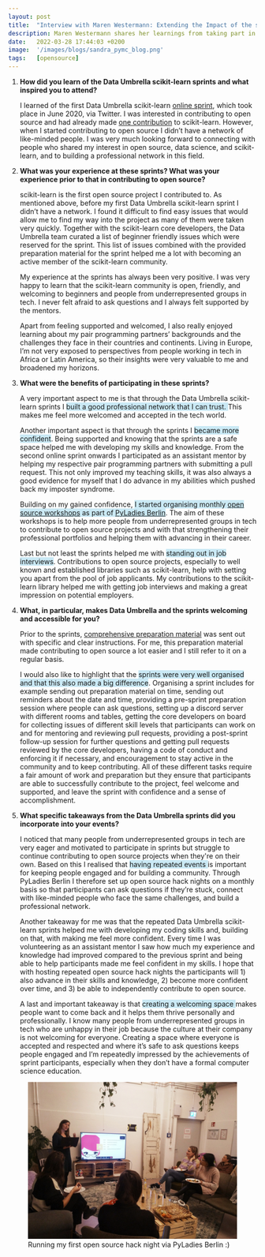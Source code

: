 ```yaml
---
layout: post
title:  "Interview with Maren Westermann: Extending the Impact of the scikit-learn Sprints to the Community"
description: Maren Westermann shares her learnings from taking part in Data Umbrella scikit-learn sprints.
date:   2022-03-28 17:44:03 +0200
image:  '/images/blogs/sandra_pymc_blog.png'
tags:   [opensource]
---
```


1. __How did you learn of the Data Umbrella scikit-learn sprints and what inspired you to attend?__

    I learned of the first Data Umbrella scikit-learn [online sprint](https://reshamas.github.io/data-umbrella-scikit-learn-online-sprint-report/), which took place in June 2020, via Twitter. I was interested in contributing to open source and had already made [one contribution](https://github.com/scikit-learn/scikit-learn/pull/16681) to scikit-learn. However, when I started contributing to open source I didn’t have a network of like-minded people. I was very much looking forward to connecting with people who shared my interest in open source, data science, and scikit-learn, and to building a professional network in this field.

2. __What was your experience at these sprints?  What was your experience prior to that in contributing to open source?__

    scikit-learn is the first open source project I contributed to. As mentioned above, before my first Data Umbrella scikit-learn sprint I didn’t have a network. I found it difficult to find easy issues that would allow me to find my way into the project as many of them were taken very quickly. Together with the scikit-learn core developers, the Data Umbrella team curated a list of beginner friendly issues which were reserved for the sprint. This list of issues combined with the provided preparation material for the sprint helped me a lot with becoming an active member of the scikit-learn community.

    My experience at the sprints has always been very positive. I was very happy to learn that the scikit-learn community is open, friendly, and welcoming to beginners and people from underrepresented groups in tech. I never felt afraid to ask questions and I always felt supported by the mentors.

    Apart from feeling supported and welcomed, I also really enjoyed learning about my pair programming partners’ backgrounds and the challenges they face in their countries and continents. Living in Europe, I’m not very exposed to perspectives from people working in tech in Africa or Latin America, so their insights were very valuable to me and broadened my horizons.

3. __What were the benefits of participating in these sprints?__

    A very important aspect to me is that through the Data Umbrella scikit-learn sprints I <span style="background-color: #CAE9F5;">built a good professional network that I can trust. </span> This makes me feel more welcomed and accepted in the tech world.

    Another important aspect is that through the sprints I <span style="background-color: #CAE9F5;">became more confident</span>. Being supported and knowing that the sprints are a safe space helped me with developing my skills and knowledge. From the second online sprint onwards I participated as an assistant mentor by helping my respective pair programming partners with submitting a pull request. This not only improved my teaching skills, it was also always a good evidence for myself that I do advance in my abilities which pushed back my imposter syndrome.

    Building on my gained confidence, <span style="background-color: #CAE9F5;">I started organising monthly [open source workshops](https://www.meetup.com/en-AU/PyLadies-Berlin/) as part of [PyLadies Berlin](https://berlin.pyladies.com/)</span>. The aim of these workshops is to help more people from underrepresented groups in tech to contribute to open source projects and with that strengthening their professional portfolios and helping them with advancing in their career.

    Last but not least the sprints helped me with <span style="background-color: #CAE9F5;">standing out in job interviews</span>. Contributions to open source projects, especially to well known and established libraries such as scikit-learn, help with setting you apart from the pool of job applicants. My contributions to the scikit-learn library helped me with getting job interviews and making a great impression on potential employers.

4. __What, in particular, makes Data Umbrella and the sprints welcoming and accessible for you?__

    Prior to the sprints, [comprehensive preparation material](https://github.com/data-umbrella/data-umbrella-scikit-learn-sprint) was sent out with specific and clear instructions. For me, this preparation material made contributing to open source a lot easier and I still refer to it on a regular basis.

    I would also like to highlight that the <span style="background-color: #CAE9F5;">sprints were very well organised and that this also made a big difference</span>. Organising a sprint includes for example sending out preparation material on time, sending out reminders about the date and time, providing a pre-sprint preparation session where people can ask questions, setting up a discord server with different rooms and tables, getting the core developers on board for collecting issues of different skill levels that participants can work on and for mentoring and reviewing pull requests, providing a post-sprint follow-up session for further questions and getting pull requests reviewed by the core developers, having a code of conduct and enforcing it if necessary, and encouragement to stay active in the community and to keep contributing. All of these different tasks require a fair amount of work and preparation but they ensure that participants are able to successfully contribute to the project, feel welcome and supported, and leave the sprint with confidence and a sense of accomplishment.

5. __What specific takeaways from the Data Umbrella sprints did you incorporate into your events?__

    I noticed that many people from underrepresented groups in tech are very eager and motivated to participate in sprints but struggle to continue contributing to open source projects when they're on their own. Based on this I realised that <span style="background-color: #CAE9F5;">having repeated events </span>is important for keeping people engaged and for building a community. Through PyLadies Berlin I therefore set up open source hack nights on a monthly basis so that participants can ask questions if they’re stuck, connect with like-minded people who face the same challenges, and build a professional network.

    Another takeaway for me was that the repeated Data Umbrella scikit-learn sprints helped me with developing my coding skills and, building on that, with making me feel more confident. Every time I was volunteering as an assistant mentor I saw how much my experience and knowledge had improved compared to the previous sprint and being able to help participants made me feel confident in my skills. I hope that with hosting repeated open source hack nights the participants will 1) also advance in their skills and knowledge, 2) become more confident over time, and 3) be able to independently contribute to open source.

    A last and important takeaway is that <span style="background-color: #CAE9F5;">creating a welcoming space </span>makes people want to come back and it helps them thrive personally and professionally. I know many people from underrepresented groups in tech who are unhappy in their job because the culture at their company is not welcoming for everyone. Creating a space where everyone is accepted and respected and where it’s safe to ask questions keeps people engaged and I’m repeatedly impressed by the achievements of sprint participants, especially when they don’t have a formal computer science education.

<figure>
    <img src="/images/blogs/pyladies-berlin-oshn.jpg" alt="PyLadies Berlin open source hack night" max-width="50%" max-height="50%" />
    <figcaption>
    Running my first open source hack night via PyLadies Berlin :)
    </figcaption>
</figure>
